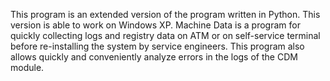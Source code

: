 This program is an extended version of the program written in Python. This version is able to work on Windows XP.
Machine Data is a program for quickly collecting logs and registry data on ATM or on self-service terminal before re-installing the system by service engineers. This program also allows quickly and conveniently analyze errors in the logs of the CDM module.